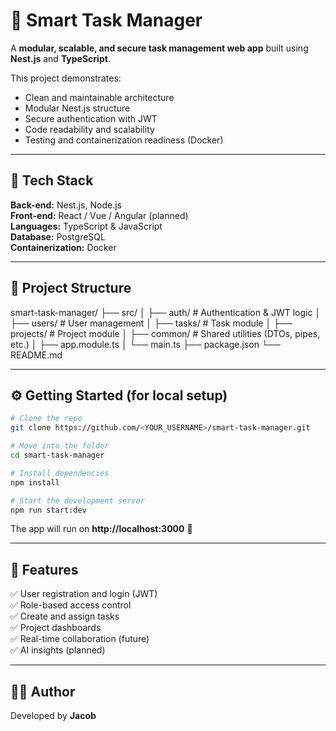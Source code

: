 # 🧠 Smart Task Manager

A **modular, scalable, and secure task management web app** built using **Nest.js** and **TypeScript**.

This project demonstrates:
- Clean and maintainable architecture  
- Modular Nest.js structure  
- Secure authentication with JWT  
- Code readability and scalability  
- Testing and containerization readiness (Docker)

---

## 🚀 Tech Stack

**Back-end:** Nest.js, Node.js  
**Front-end:** React / Vue / Angular (planned)  
**Languages:** TypeScript & JavaScript  
**Database:** PostgreSQL  
**Containerization:** Docker  

---

## 📁 Project Structure

smart-task-manager/
├── src/
│   ├── auth/              # Authentication & JWT logic
│   ├── users/             # User management
│   ├── tasks/             # Task module
│   ├── projects/          # Project module
│   ├── common/            # Shared utilities (DTOs, pipes, etc.)
│   ├── app.module.ts
│   └── main.ts
├── package.json
└── README.md

---

## ⚙️ Getting Started (for local setup)

```bash
# Clone the repo
git clone https://github.com/<YOUR_USERNAME>/smart-task-manager.git

# Move into the folder
cd smart-task-manager

# Install dependencies
npm install

# Start the development server
npm run start:dev
```

The app will run on **http://localhost:3000** 🚀

---

## 📌 Features

✅ User registration and login (JWT)  
✅ Role-based access control  
✅ Create and assign tasks  
✅ Project dashboards  
✅ Real-time collaboration (future)  
✅ AI insights (planned)

---

## 🧑‍💻 Author

Developed by **Jacob**
